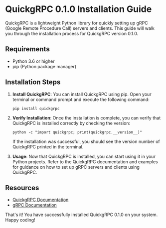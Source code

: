 
# QuickgRPC 0.1.0 Installation Guide

QuickgRPC is a lightweight Python library for quickly setting up gRPC (Google Remote Procedure Call) servers and clients. This guide will walk you through the installation process for QuickgRPC version 0.1.0.

## Requirements
- Python 3.6 or higher
- pip (Python package manager)

## Installation Steps

1. **Install QuickgRPC**: You can install QuickgRPC using pip. Open your terminal or command prompt and execute the following command:

    ```
    pip install quickgrpc
    ```

2. **Verify Installation**: Once the installation is complete, you can verify that QuickgRPC is installed correctly by checking the version:

    ```
    python -c "import quickgrpc; print(quickgrpc.__version__)"
    ```

    If the installation was successful, you should see the version number of QuickgRPC printed in the terminal.

3. **Usage**: Now that QuickgRPC is installed, you can start using it in your Python projects. Refer to the QuickgRPC documentation and examples for guidance on how to set up gRPC servers and clients using QuickgRPC.

## Resources
- [QuickgRPC Documentation](https://ashupednekar.github.io/quickgrpc)
- [gRPC Documentation](https://grpc.io/docs/)

That's it! You have successfully installed QuickgRPC 0.1.0 on your system. Happy coding!
